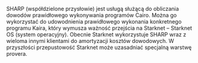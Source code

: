 SHARP (współdzielone przysłowie) jest usługą służącą do obliczania dowodów prawidłowego wykonywania programów Cairo. Można go wykorzystać do udowodnienia prawidłowego wykonania konkretnego programu Kaira, który wymusza ważność przejścia na Starknet – Starknet OS (system operacyjny). Obecnie Starknet wykorzystuje SHARP wraz z wieloma innymi klientami do amortyzacji kosztów dowodowych. W przyszłości przepustowość Starknet może uzasadniać specjalną warstwę provera.